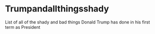 # Trumpandallthingsshady
List of all of the shady and bad things Donald Trump has done in his first term as President
